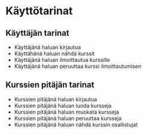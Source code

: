 # Käyttötarinat
## Käyttäjän tarinat
* Käyttäjänä haluan kirjautua
* Käyttähänä haluan nähdä kurssit
* Käyttäjänä haluan ilmoittautua kurssille
* Käyttäjänä haluan peruuttaa kurssi ilmoittautumisen

## Kurssien pitäjän tarinat
* Kurssien pitäjänä haluan kirjautua
* Kurssien pitäjänä haluan luoda kursseja
* Kurssien pitäjänä haluan muokata kursseja
* Kurssien pitäjänä haluan peruuttaa kursseja
* Kurssien pitäjänä haluan nähdä kurssin osallistujat